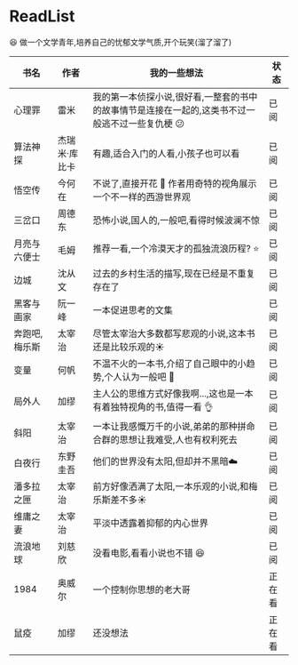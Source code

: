 # ReadList
:laughing: 做一个文学青年,培养自己的忧郁文学气质,开个玩笑(溜了溜了)

书名  |作者|我的一些想法  |状态
--|---|--|--
心理罪  |雷米   |  我的第一本侦探小说,很好看,一整套的书中的故事情节是连接在一起的,这类书不过一般逃不过一些复仇梗 :confused:| 已阅
算法神探  | 杰瑞米·库比卡   |  有趣,适合入门的人看,小孩子也可以看|已阅
悟空传  |今何在   |不说了,直接开花 :imp:  作者用奇特的视角展示一个不一样的西游世界观|已阅
三岔口  |周德东   |恐怖小说,国人的,一般吧,看得时候波澜不惊  |已阅
月亮与六便士  |毛姆   |推荐一看,一个冷漠天才的孤独流浪历程? :star:  |已阅
边城  |沈从文   |过去的乡村生活的描写,现在已经是不重复存在了  |已阅
黑客与画家  |阮一峰   |一本促进思考的文集  |已阅
奔跑吧,梅乐斯  |太宰治   |尽管太宰治大多数都写悲观的小说,这本书还是比较乐观的:sunny:  |已阅
变量  |何帆   |不温不火的一本书,介绍了自己眼中的小趋势,个人认为一般吧 :dog:  |已阅
局外人  |加缪  |主人公的思维方式好像我啊...,这也是一本有着独特视角的书,值得一看 :ok_hand: |已阅
斜阳  |太宰治   |一本让我感慨万千的小说,弟弟的那种拼命合群的思想让我难受,人也有权利死去   |  已阅
白夜行  | 东野圭吾  |他们的世界没有太阳,但却并不黑暗:cloud:   |已阅   
潘多拉之匣  |太宰治   |前方好像洒满了太阳,一本乐观的小说,和梅乐斯差不多:sunny:   |已阅  
维庸之妻  |太宰治   |平淡中透露着抑郁的内心世界   |已阅  
流浪地球  |刘慈欣   |没看电影,看看小说也不错 :laughing:   |  已阅
1984  |奥威尔   |一个控制你思想的老大哥   |正在看
鼠疫  |加缪   |还没想法   |正在看
